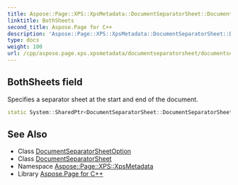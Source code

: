 ```yaml
---
title: Aspose::Page::XPS::XpsMetadata::DocumentSeparatorSheet::DocumentSeparatorSheetOption::BothSheets field
linktitle: BothSheets
second_title: Aspose.Page for C++
description: 'Aspose::Page::XPS::XpsMetadata::DocumentSeparatorSheet::DocumentSeparatorSheetOption::BothSheets field. Specifies a separator sheet at the start and end of the document in C++.'
type: docs
weight: 100
url: /cpp/aspose.page.xps.xpsmetadata/documentseparatorsheet/documentseparatorsheetoption/bothsheets/
---
```

## BothSheets field


Specifies a separator sheet at the start and end of the document.

```cpp
static System::SharedPtr<DocumentSeparatorSheet::DocumentSeparatorSheetOption> Aspose::Page::XPS::XpsMetadata::DocumentSeparatorSheet::DocumentSeparatorSheetOption::BothSheets
```

## See Also

* Class [DocumentSeparatorSheetOption](../)
* Class [DocumentSeparatorSheet](../../)
* Namespace [Aspose::Page::XPS::XpsMetadata](../../../)
* Library [Aspose.Page for C++](../../../../)
